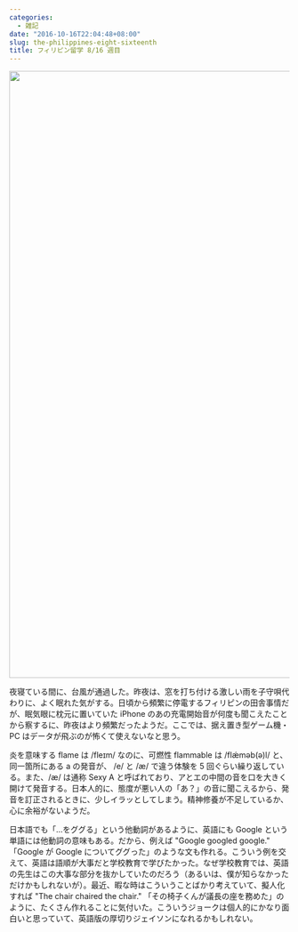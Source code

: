 ```yaml
---
categories:
  - 雑記
date: "2016-10-16T22:04:48+08:00"
slug: the-philippines-eight-sixteenth
title: フィリピン留学 8/16 週目
---
```


<img alt="" src="/images/2016/10/the-philippines-eight-sixteenth.jpg" width="1456" height="1092">

夜寝ている間に、台風が通過した。昨夜は、窓を打ち付ける激しい雨を子守唄代わりに、よく眠れた気がする。日頃から頻繁に停電するフィリピンの田舎事情だが、眠気眼に枕元に置いていた iPhone のあの充電開始音が何度も聞こえたことから察するに、昨夜はより頻繁だったようだ。ここでは、据え置き型ゲーム機・PC はデータが飛ぶのが怖くて使えないなと思う。

炎を意味する flame は /fleɪm/ なのに、可燃性 flammable は /flǽməb(ə)l/ と、同一箇所にある a の発音が、 /e/ と /æ/ で違う体験を 5 回ぐらい繰り返している。また、/æ/ は通称 Sexy A と呼ばれており、アとエの中間の音を口を大きく開けて発音する。日本人的に、態度が悪い人の「あ？」の音に聞こえるから、発音を訂正されるときに、少しイラッとしてしまう。精神修養が不足しているか、心に余裕がないようだ。

日本語でも「...をググる」という他動詞があるように、英語にも Google という単語には他動詞の意味もある。だから、例えば "Google googled google." 「Google が Google についてググった」のような文も作れる。こういう例を交えて、英語は語順が大事だと学校教育で学びたかった。なぜ学校教育では、英語の先生はこの大事な部分を抜かしていたのだろう（あるいは、僕が知らなかっただけかもしれないが）。最近、暇な時はこういうことばかり考えていて、擬人化すれば "The chair chaired the chair." 「その椅子くんが議長の座を務めた」のように、たくさん作れることに気付いた。こういうジョークは個人的にかなり面白いと思っていて、英語版の厚切りジェイソンになれるかもしれない。
